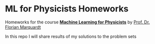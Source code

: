 # ML for Physicists Homeworks
Homeworks for  the course **[Machine Learning for Physicists](https://pad.gwdg.de/s/Machine_Learning_For_Physicists_2021#Most-important-info "Machine Learning for Physicists")** by [Prof. Dr. Florian Marquardt](https://scholar.google.com/citations?user=jx_c7SgAAAAJ&hl=en "Florian Marquardt")

In this repo I will share results of my solutions to the problem sets
